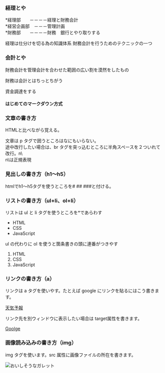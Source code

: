 ### 経理とや

*経理部　　－－－－経理と財務会計  
*経営企画部　－－－管理計画  
*財務部　　－－－－財務　銀行とやり取りする


経理は仕分けを切る為の知識体系
財務会計を行うためのテクニックの一つ

### 会計とや

財務会計を管理会計を合わせた範囲の広い割を漠然をしたもの

財務は会計とはちっとちがう

資金調達をする

#### はじめてのマークダウン方式

### 文章の書き方

HTMLと比べながら覚える。  

文章は p タグで囲うところはなにもいらない。  
途中改行したい場合は、br タグを突っ込むところに半角スペースを２ついれて改行。n\  
n\は正規表現  

### 見出しの書き方（h1～h5）

htmlでh1～h5タグを使うところを# ## ###と付ける。  


### リストの書き方（ul+li、ol+li）

リストは ul と li タグを使うところを*であらわす

* HTML
* CSS
* JavaScript

ul の代わりに ol を使うと箇条書きの頭に連番がつきやす

1. HTML
2. CSS
3. JavaScript

### リンクの書き方（a）

リンクは a タグを使いやす。たとえば google にリンクを貼るにはこう書きます。

[天気予報](http://www.jma.go.jp/jp/yoho/320.html)

リンク先を別ウィンドウに表示したい場合は target属性を書きます。

<a href="http://www.google.com" target="_blank">Goolge</a>

### 画像読み込みの書き方（img）

img タグを使います。src 属性に画像ファイルの所在を書きます。

![おいしそうなガレット](http://img04.ti-da.net/usr/soraumiblue/%E7%94%9F%E3%83%8F%E3%83%A0%E3%81%A8%E3%83%AB%E3%83%83%E3%82%B3%E3%83%A9%E3%81%AE%E3%82%AC%E3%83%AC%E3%83%83%E3%83%882.jpg)


